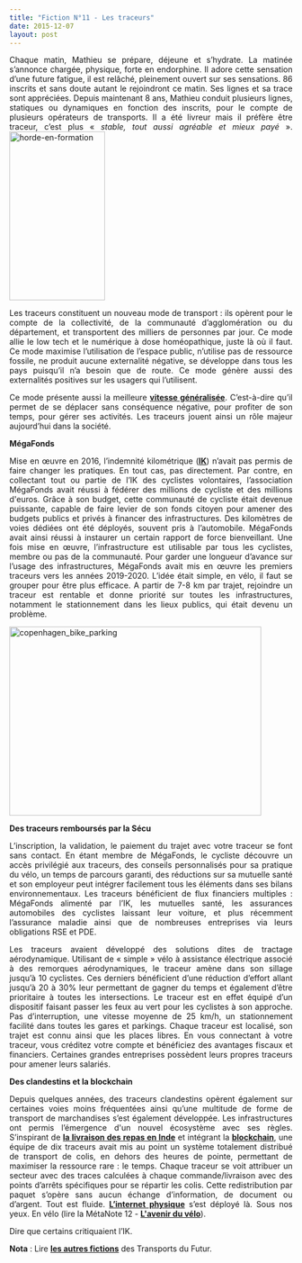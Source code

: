 ```yaml
---
title: "Fiction N°11 - Les traceurs"
date: 2015-12-07
layout: post
---
```


<p style="text-align: justify;">Chaque matin, Mathieu se prépare, déjeune et s’hydrate. La matinée s’annonce chargée, physique, forte en endorphine. Il adore cette sensation d’une future fatigue, il est relâché, pleinement ouvert sur ses sensations. 86 inscrits et sans doute autant le rejoindront ce matin. Ses lignes et sa trace sont appréciées. Depuis maintenant 8 ans, Mathieu conduit plusieurs lignes, statiques ou dynamiques en fonction des inscrits, pour le compte de plusieurs opérateurs de transports. Il a été livreur mais il préfère être traceur, c’est plus «<em> stable, tout aussi agréable et mieux payé </em>».<a href="http://transportsdufutur.ademe.fr/wp-content/uploads/sites/6/2015/12/horde-en-formation.jpg"><img class="alignright wp-image-4126 size-medium" src="http://transportsdufutur.ademe.fr/wp-content/uploads/sites/6/2015/12/horde-en-formation-170x300.jpg" alt="horde-en-formation" width="170" height="300" /></a></p>
<p style="text-align: justify;">Les traceurs constituent un nouveau mode de transport : ils opèrent pour le compte de la collectivité, de la communauté d’agglomération ou du département, et transportent des milliers de personnes par jour. Ce mode allie le low tech et le numérique à dose homéopathique, juste là où il faut. Ce mode maximise l’utilisation de l’espace public, n’utilise pas de ressource fossile, ne produit aucune externalité négative, se développe dans tous les pays puisqu’il n’a besoin que de route. Ce mode génère aussi des externalités positives sur les usagers qui l’utilisent.</p>
<p style="text-align: justify;">Ce mode présente aussi la meilleure <a href="https://www.cairn.info/revue-d-economie-regionale-et-urbaine-2009-3-page-449.htm"><strong>vitesse généralisée</strong></a>. C’est-à-dire qu’il permet de se déplacer sans conséquence négative, pour profiter de son temps, pour gérer ses activités. Les traceurs jouent ainsi un rôle majeur aujourd’hui dans la société.</p>
<p style="text-align: justify;"><!--more--></p>
<p style="text-align: justify;"><strong>MégaFonds</strong></p>
<p style="text-align: justify;">Mise en œuvre en 2016, l’indemnité kilométrique (<a href="http://www.developpement-durable.gouv.fr/IMG/pdf/2015_Janvier_-_Evaluation_ADEME_Indemnite_kilometrique_velo.pdf" target="_blank" rel="noopener"><strong>IK</strong></a>) n’avait pas permis de faire changer les pratiques. En tout cas, pas directement. Par contre, en collectant tout ou partie de l’IK des cyclistes volontaires, l’association MégaFonds avait réussi à fédérer des millions de cycliste et des millions d'euros. Grâce à son budget, cette communauté de cycliste était devenue puissante, capable de faire levier de son fonds citoyen pour amener des budgets publics et privés à financer des infrastructures. Des kilomètres de voies dédiées ont été déployés, souvent pris à l’automobile. MégaFonds avait ainsi réussi à instaurer un certain rapport de force bienveillant. Une fois mise en œuvre, l’infrastructure est utilisable par tous les cyclistes, membre ou pas de la communauté. Pour garder une longueur d’avance sur l’usage des infrastructures, MégaFonds avait mis en œuvre les premiers traceurs vers les années 2019-2020. L’idée était simple, en vélo, il faut se grouper pour être plus efficace. A partir de 7-8 km par trajet, rejoindre un traceur est rentable et donne priorité sur toutes les infrastructures, notamment le stationnement dans les lieux publics, qui était devenu un problème.</p>
<p style="text-align: justify;"><a href="http://transportsdufutur.ademe.fr/wp-content/uploads/sites/6/2015/12/copenhagen_bike_parking.jpg"><img class="size-full wp-image-4125 aligncenter" src="http://transportsdufutur.ademe.fr/wp-content/uploads/sites/6/2015/12/copenhagen_bike_parking.jpg" alt="copenhagen_bike_parking" width="448" height="336" /></a></p>
<p style="text-align: justify;"><strong>Des traceurs remboursés par la Sécu</strong></p>
<p style="text-align: justify;">L’inscription, la validation, le paiement du trajet avec votre traceur se font sans contact. En étant membre de MégaFonds, le cycliste découvre un accès privilégié aux traceurs, des conseils personnalisés pour sa pratique du vélo, un temps de parcours garanti, des réductions sur sa mutuelle santé et son employeur peut intégrer facilement tous les éléments dans ses bilans environnementaux. Les traceurs bénéficient de flux financiers multiples : MégaFonds alimenté par l’IK, les mutuelles santé, les assurances automobiles des cyclistes laissant leur voiture, et plus récemment l’assurance maladie ainsi que de nombreuses entreprises via leurs obligations RSE et PDE.</p>
<p style="text-align: justify;">Les traceurs avaient développé des solutions dites de tractage aérodynamique. Utilisant de « simple » vélo à assistance électrique associé à des remorques aérodynamiques, le traceur amène dans son sillage jusqu’à 10 cyclistes. Ces derniers bénéficient d’une réduction d’effort allant jusqu’à 20 à 30% leur permettant de gagner du temps et également d’être prioritaire à toutes les intersections. Le traceur est en effet équipé d’un dispositif faisant passer les feux au vert pour les cyclistes à son approche. Pas d’interruption, une vitesse moyenne de 25 km/h, un stationnement facilité dans toutes les gares et parkings. Chaque traceur est localisé, son trajet est connu ainsi que les places libres. En vous connectant à votre traceur, vous créditez votre compte et bénéficiez des avantages fiscaux et financiers. Certaines grandes entreprises possèdent leurs propres traceurs pour amener leurs salariés.</p>
<p style="text-align: justify;"><strong>Des clandestins et la blockchain</strong></p>
<p style="text-align: justify;">Depuis quelques années, des traceurs clandestins opèrent également sur certaines voies moins fréquentées ainsi qu’une multitude de forme de transport de marchandises s’est également développée. Les infrastructures ont permis l’émergence d'un nouvel écosystème avec ses règles. S’inspirant de <a href="http://transportsdufutur.ademe.fr/2011/08/les-dabbawallahs-de-bombay-inspirent-une-solution-logistique-a-paris-less_is_more.html" target="_blank" rel="noopener"><strong>la livraison des repas en Inde</strong></a> et intégrant la <a href="http://transportsdufutur.ademe.fr/?s=blockchain" target="_blank" rel="noopener"><strong>blockchain</strong></a>, une équipe de dix traceurs avait mis au point un système totalement distribué de transport de colis, en dehors des heures de pointe, permettant de maximiser la ressource rare : le temps. Chaque traceur se voit attribuer un secteur avec des traces calculées à chaque commande/livraison avec des points d’arrêts spécifiques pour se répartir les colis. Cette redistribution par paquet s’opère sans aucun échange d’information, de document ou d’argent. Tout est fluide. <a href="http://transportsdufutur.ademe.fr/2012/01/et-si-la-logistique-copiait-la-structure-dinternet-vers-linternet-physique-physicinternet.html" target="_blank" rel="noopener"><strong>L’internet physique</strong></a> s’est déployé là. Sous nos yeux. En vélo (lire la MétaNote 12 - <a href="http://transportsdufutur.ademe.fr/2011/05/metanote-tdf-12-lavenir-du-velo.html" target="_blank" rel="noopener"><strong>L'avenir du vélo</strong></a>).</p>
<p style="text-align: justify;">Dire que certains critiquaient l’IK.</p>
<p style="text-align: justify;"><strong>Nota</strong> : Lire <a href="http://transportsdufutur.ademe.fr/les-fictions-comme-accelerateur-creatif" target="_blank" rel="noopener"><strong>les autres fictions</strong></a> des Transports du Futur.</p>